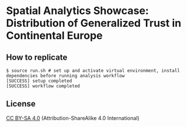 # Spatial Analytics Showcase: Distribution of Generalized Trust in Continental Europe

## How to replicate
```console
$ source run.sh # set up and activate virtual environment, install dependencies before running analysis workflow
[SUCCESS] setup completed
[SUCCESS] workflow completed
```

## License

[CC BY-SA 4.0](https://creativecommons.org/licenses/by-sa/4.0/) (Attribution-ShareAlike 4.0 International)
